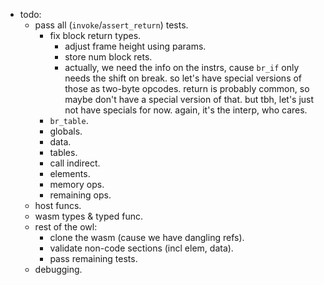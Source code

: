 
- todo:
    - pass all (`invoke`/`assert_return`) tests.
        - fix block return types.
            - adjust frame height using params.
            - store num block rets.
            - actually, we need the info on the instrs,
              cause `br_if` only needs the shift on break.
              so let's have special versions of those as two-byte opcodes.
              return is probably common, so maybe don't have a special version of that.
              but tbh, let's just not have specials for now.
              again, it's the interp, who cares.
        - `br_table`.
        - globals.
        - data.
        - tables.
        - call indirect.
        - elements.
        - memory ops.
        - remaining ops.
    - host funcs.
    - wasm types & typed func.
    - rest of the owl:
        - clone the wasm (cause we have dangling refs).
        - validate non-code sections (incl elem, data).
        - pass remaining tests.
    - debugging.


